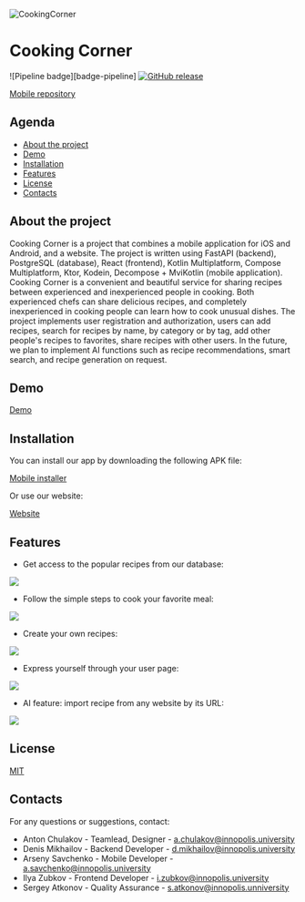 ![CookingCorner][cookingcorner-logo]

# Cooking Corner

![Pipeline badge][badge-pipeline]
[![GitHub release](https://img.shields.io/github/v/release/IU-Capstone-Project-2024/CookingCorner)]([https://github.com/octocat/Hello-World/releases](https://github.com/IU-Capstone-Project-2024/CookingCorner/releases))

[Mobile repository][mobile-repository]

## Agenda
* [About the project](#about-the-project)
* [Demo](#demo)
* [Installation](#installation)
* [Features](#features)
* [License](#license)
* [Contacts](#contacts)

## About the project

Cooking Corner is a project that combines a mobile application for iOS and Android, and a website. 
The project is written using FastAPI (backend), PostgreSQL (database), React (frontend), 
Kotlin Multiplatform, Compose Multiplatform, Ktor, Kodein, Decompose + MviKotlin (mobile application). 
Cooking Corner is a convenient and beautiful service for sharing recipes between experienced and inexperienced people in cooking. 
Both experienced chefs can share delicious recipes, and completely inexperienced in cooking people can learn how to 
cook unusual dishes. The project implements user registration and authorization, users can add recipes, 
search for recipes by name, by category or by tag, add other people's recipes to favorites, 
share recipes with other users. In the future, we plan to implement AI functions such as recipe recommendations, 
smart search, and recipe generation on request.


## Demo
[Demo][demo]

## Installation

You can install our app by downloading the following APK file:

[Mobile installer][mobile-installer]

Or use our website:

[Website][website]

## Features

* Get access to the popular recipes from our database:

![](readme_files/new_recipe_list.png)

* Follow the simple steps to cook your favorite meal:

![](readme_files/new_recipe_desc.png)

* Create your own recipes:

![](readme_files/create_recipe.png)

* Express yourself through your user page:

![](readme_files/user_page.png)

* AI feature: import recipe from any website by its URL:

![](readme_files/generate_recipe.png)

## License

[MIT](https://choosealicense.com/licenses/mit/)

## Contacts

For any questions or suggestions, contact:
* Anton Chulakov - Teamlead, Designer - a.chulakov@innopolis.university
* Denis Mikhailov - Backend Developer - d.mikhailov@innopolis.university
* Arseny Savchenko - Mobile Developer - a.savchenko@innopolis.university
* Ilya Zubkov - Frontend Developer - i.zubkov@innopolis.university
* Sergey Atkonov - Quality Assurance - s.atkonov@innopolis.unniversity


[cookingcorner-logo]: readme_files/logo.png
[pipeline-badge]: https://github.com/IU-Capstone-Project-2024/CookingCorner/actions/workflows/.github/workflows/docker-image.yml/badge.svg
[mobile-repository]: https://github.com/dinaraparanid/Cooking-Corner-KMP
[mobile-installer]: https://github.com/dinaraparanid/Cooking-Corner-KMP/releases
[website]: http://cookingcorner.ru/
[demo]: https://youtu.be/E3vYDSHEvSY?si=Uvb8gkH7D9IL7QJp

